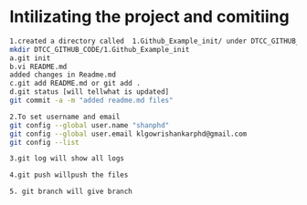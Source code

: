 # Intilizating the project and comitiing 
```sh
1.created a directory called  1.Github_Example_init/ under DTCC_GITHUB_CODE 
mkdir DTCC_GITHUB_CODE/1.Github_Example_init
a.git init 
b.vi README.md
added changes in Readme.md
c.git add README.md or git add . 
d.git status [will tellwhat is updated]
git commit -a -m "added readme.md files"
```  

```sh
2.To set username and email 
git config --global user.name "shanphd"
git config --global user.email klgowrishankarphd@gmail.com
git config --list 
``` 

```sh
3.git log will show all logs 
``` 
```sh
4.git push willpush the files
```   

```sh
5. git branch will give branch
```





